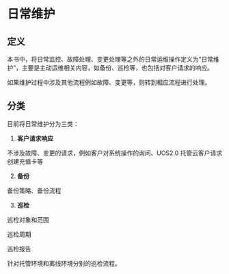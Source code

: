 # 日常维护

## 定义

本书中，将日常监控、故障处理、变更处理等之外的日常运维操作定义为“日常维护”，主要是主动运维相关内容，如备份、巡检等，也包括对客户请求的响应。

如果维护过程中涉及其他流程例如故障、变更等，则转到相应流程进行处理。

## 分类

目前将日常维护分为三类：

1. **客户请求响应**

 不涉及故障、变更的请求，例如客户对系统操作的询问、UOS2.0 托管云客户请求创建充值卡等

2. **备份**

 备份策略、备份流程
 
3. **巡检**

 巡检对象和范围
 
 巡检周期
 
 巡检报告
 
 针对托管环境和离线环境分别的巡检流程。


